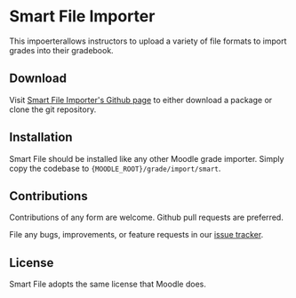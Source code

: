 # Smart File Importer

This impoerterallows instructors to upload a variety of file formats to import
grades into their gradebook.

## Download

Visit [Smart File Importer's Github page][smart_file] to either download
a package or clone the git repository.

[smart_file]: https://github.com/lsuits/smart-importer

## Installation

Smart File should be installed like any other Moodle grade importer. Simply
copy the codebase to `{MOODLE_ROOT}/grade/import/smart`.

## Contributions

Contributions of any form are welcome. Github pull requests are preferred.

File any bugs, improvements, or feature requests in our [issue
tracker][issues].

[issues]: https://github.com/lsuits/smart-importer/issues

## License

Smart File adopts the same license that Moodle does.
